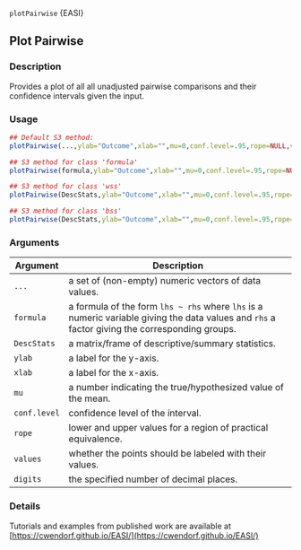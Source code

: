 `plotPairwise` {EASI}

## Plot Pairwise

### Description

Provides a plot of all all unadjusted pairwise comparisons and their confidence intervals given the input.

### Usage

```r
## Default S3 method:
plotPairwise(...,ylab="Outcome",xlab="",mu=0,conf.level=.95,rope=NULL,values=TRUE,digits=3)

## S3 method for class 'formula'
plotPairwise(formula,ylab="Outcome",xlab="",mu=0,conf.level=.95,rope=NULL,values=TRUE,digits=3)

## S3 method for class 'wss'
plotPairwise(DescStats,ylab="Outcome",xlab="",mu=0,conf.level=.95,rope=NULL,values=TRUE,digits=3)

## S3 method for class 'bss'
plotPairwise(DescStats,ylab="Outcome",xlab="",mu=0,conf.level=.95,rope=NULL,values=TRUE,digits=3)
```

### Arguments

Argument | Description
--- | ---
```...``` | a set of (non-empty) numeric vectors of data values.
```formula``` | a formula of the form `lhs ~ rhs` where `lhs` is a numeric variable giving the data values and `rhs` a factor giving the corresponding groups.
```DescStats``` | a matrix/frame of descriptive/summary statistics.
```ylab``` | a label for the y-axis.
```xlab``` | a label for the x-axis.
```mu``` | a number indicating the true/hypothesized value of the mean.
```conf.level``` | confidence level of the interval.
```rope``` | lower and upper values for a region of practical equivalence.
```values``` | whether the points should be labeled with their values.
```digits``` | the specified number of decimal places.

### Details

Tutorials and examples from published work are available at [https://cwendorf.github.io/EASI/](https://cwendorf.github.io/EASI/) 
